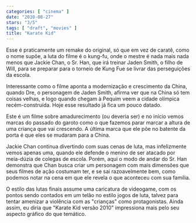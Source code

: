 ```yaml
---
categories: [ "cinema" ]
date: "2010-08-27"
stars: "3/5"
tags: [ "draft", "movies" ]
title: "Karate Kid"
---
```

Esse é praticamente um remake do original, só que em vez de caratê,
como o nome supõe, a luta do filme é o kung-fu, onde o mestre é nada
mais nada menos que Jackie Chan, o Sr. Han, que irá treinar Jaden Smith,
o filho de Will, para se preparar para o torneio de Kung Fue se livrar
das perseguições da escola.

Interessante como o filme aponta a modernização e crescimento da China,
quando Dre, o personagem de Jaden Smith, afirma ver que na China só tem
coisas velhas, e logo quando chegam à Pequim veem a cidade olímpica
recém-construída. Hoje esse resultado já fica um pouco datado.

Este é um filme sobre amadurecimento (ou deveria ser) e no início vemos
marcas do passado do garoto como o que fazemos parar marcar a altura de
uma criança que vai crescendo. A última marca que ele põe no batente
da porta é que eles se mudaram para a China.

Jackie Chan continua divertindo com suas cenas de luta, mas infelizmente
vemos apenas uma, quando ele defende o menino de ser atacado por
meia-dúzia de colegas de escola. Porém, aqui o modo de andar do Sr. Han
demonstra que Chan busca criar um personagem com mais dimensões que
seus filmes de ação costumam ter, e se sai razoavelmente bem, como
podemos notar na cena em que ele revela o que aconteceu com sua família.

O estilo das lutas finais assume uma caricatura de videogame, com os
pontos sendo contados em um telão no estilo jogos de luta, talvez para
tentar amenizar a violência com as "crianças" como protagonistas. Ainda
assim, eu diria que "Karate Kid versão 2010" impressiona mais pelo seu
aspecto gráfico do que temático.
